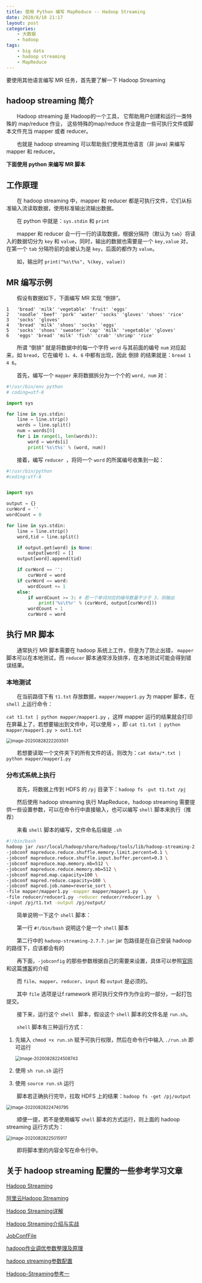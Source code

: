 ```yaml
---
title: 使用 Python 编写 MapReduce -- Hadoop Streaming
date: 2020/8/18 21:17
layout: post
categories:
    - 大数据
    - hadoop
tags:
    - big data
    - hadoop streaming
    - MapReduce
---
```


要使用其他语言编写 MR 任务，首先要了解一下 Hadoop Streaming

##  hadoop streaming 简介

&emsp;&emsp;Hadoop streaming 是 Hadoop的一个工具， 它帮助用户创建和运行一类特殊的 map/reduce 作业， 这些特殊的map/reduce 作业是由一些可执行文件或脚本文件充当 mapper 或者 reducer。

&emsp;&emsp;也就是 hadoop streaming 可以帮助我们使用其他语言（非 java) 来编写 mapper 和 reducer。



**下面使用 python 来编写 MR 脚本**

## 工作原理

&emsp;&emsp;在 hadoop streaming 中，mapper 和 reducer 都是可执行文件，它们从标准输入流读取数据，使用标准输出流输出数据。

&emsp;&emsp;在 python 中就是：`sys.stdin` 和 `print`

&emsp;&emsp;mapper 和 reducer 会一行一行的读取数据，根据分隔符（默认为 `tab`）将读入的数据切分为 `key` 和 `value`，同时，输出的数据也需要是一个 `key,value` 对，在第一个 `tab` 分隔符前的会被认为是 `key`，后面的都作为 `value`。

&emsp;&emsp;如，输出时 `print("%s\t%s", %(key, value))`

## MR 编写示例

&emsp;&emsp;假设有数据如下，下面编写 MR 实现 “倒排”。

```
1	'bread' 'milk' 'vegetable' 'fruit' 'eggs'
2	'noodle' 'beef' 'pork' 'water' 'socks' 'gloves' 'shoes' 'rice'
3	'socks' 'gloves'
4	'bread' 'milk' 'shoes' 'socks' 'eggs'
5	'socks' 'shoes' 'sweater' 'cap' 'milk' 'vegetable' 'gloves'
6	'eggs' 'bread' 'milk' 'fish' 'crab' 'shrimp' 'rice'
```

&emsp;&emsp;所谓 “倒排” 就是将数据中的每一个字符 `word` 与其前面的编号 `num` 对应起来，如 `bread`，它在编号 `1`、`4`、`6` 中都有出现，因此 倒排 的结果就是：`bread 1 4 6`。



&emsp;&emsp;首先，编写一个 `mapper` 来将数据拆分为一个个的 `word, num` 对：

```python
#!/usr/bin/env python
# coding=utf-8

import sys

for line in sys.stdin:
    line = line.strip()
    words = line.split()
    num = words[0]
    for i in range(1, len(words)):
        word = words[i]
        print('%s\t%s' % (word, num))

```

&emsp;&emsp;接着，编写 `reducer `，将同一个 `word` 的所属编号收集到一起：

```python
#!/usr/bin/python
#coding:utf-8


import sys

output = {}
curWord = ''
wordCount = 0

for line in sys.stdin:
    line = line.strip()
    word,tid = line.split()

    if output.get(word) is None:
        output[word] = []
    output[word].append(tid)

    if curWord == '':
        curWord = word
    if curWord == word:
        wordCount += 1
    else:
        if wordCount >= 3: # 若一个单词对应的编号数量不少于 3，则输出
            print('%s\t%r' % (curWord, output[curWord]))
        wordCount = 1
        curWord = word
```

## 执行 MR 脚本

&emsp;&emsp;通常执行 MR 脚本需要在 hadoop 系统上工作，但是为了防止出错， `mapper` 脚本可以在本地测试，而 `reducer` 脚本通常涉及排序，在本地测试可能会得到错误结果。

### 本地测试

&emsp;&emsp;在当前路径下有 `t1.txt` 存放数据，`mapper/mapper1.py` 为 mapper 脚本，在 `shell` 上运行命令：

`cat t1.txt | python mapper/mapper1.py` ，这样 mapper 运行的结果就会打印在屏幕上了，若想要输出到文件中，可以使用 `>` ，即 `cat t1.txt | python mapper/mapper1.py > out1.txt`

<img src="https://github.com/yleave/yleave.github.io/blob/blog/source/imgs/hadoop%20streaming.assets/image-20200828222203501.png?raw=true" alt="image-20200828222203501" style="zoom:80%;" />


&emsp;&emsp;若想要读取一个文件夹下的所有文件的话，则改为：`cat data/*.txt | python mapper/mapper1.py` 

### 分布式系统上执行

&emsp;&emsp;首先，将数据上传到 HDFS 的 `/pj` 目录下：`hadoop fs -put t1.txt /pj`



&emsp;&emsp;然后使用 hadoop streaming 执行 MapReduce，hadoop streaming 需要提供一些设置参数，可以在命令行中直接输入，也可以编写 `shell` 脚本来执行（推荐）

&emsp;&emsp;来看 `shell` 脚本的编写，文件命名后缀是 `.sh`

```sh
#!/bin/bash
hadoop jar /usr/local/hadoop/share/hadoop/tools/lib/hadoop-streaming-2.7.7.jar \
-jobconf mapreduce.reduce.shuffle.memory.limit.percent=0.1 \
-jobconf mapreduce.reduce.shuffle.input.buffer.percent=0.3 \
-jobconf mapreduce.map.memory.mb=512 \
-jobconf mapreduce.reduce.memory.mb=512 \
-jobconf mapred.map.capacity=100 \
-jobconf mapred.reduce.capacity=100 \
-jobconf mapred.job.name=reverse_sort \
-file mapper/mapper1.py -mapper mapper/mapper1.py  \
-file reducer/reducer1.py -reducer reducer/reducer1.py  \
-input /pj/t1.txt -output /pj/output/
```

&emsp;&emsp;简单说明一下这个 `shell` 脚本：

&emsp;&emsp;第一行 `#!/bin/bash` 说明这个是一个 `shell` 脚本

&emsp;&emsp;第二行中的 `hadoop-streaming-2.7.7.jar` jar 包路径是在自己安装 hadoop 的路径下，应该都会有的

&emsp;&emsp;再下面，`-jobconfig` 的那些参数根据自己的需要来设置，具体可以参照[官网](https://cwiki.apache.org/confluence/display/HADOOP2/JobConfFile) 和这篇[博客](https://www.jianshu.com/p/1b69df99d949)的介绍

&emsp;&emsp;而 `file`、`mapper`、`reducer`、`input` 和 `output` 是必须的。

&emsp;&emsp;其中 `file` 选项是让f ramework 把可执行文件作为作业的一部分，一起打包提交。



&emsp;&emsp;接下来，运行这个 `shell ` 脚本，假设这个 `shell` 脚本的文件名是 `run.sh`。

&emsp;&emsp;`shell` 脚本有三种运行方式：

1. 先输入 `chmod +x run.sh` 赋予可执行权限，然后在命令行中输入 `./run.sh` 即可运行

   <img src="https://github.com/yleave/yleave.github.io/blob/blog/source/imgs/hadoop%20streaming.assets/image-20200828224508743.png?raw=true" alt="image-20200828224508743" style="zoom:80%;" />

2. 使用 `sh run.sh` 运行

3. 使用 `source run.sh` 运行


&emsp;&emsp;脚本若正确执行完毕，拉取 HDFS 上的结果：`hadoop fs -get /pj/output`

<img src="https://github.com/yleave/yleave.github.io/blob/blog/source/imgs/hadoop%20streaming.assets/image-20200828224740795.png?raw=true" alt="image-20200828224740795" style="zoom:80%;" />



&emsp;&emsp;顺便一提，若不是使用编写 `shell` 脚本的方式运行，则上面的 hadoop streaming 运行方式为：

<img src="https://github.com/yleave/yleave.github.io/blob/blog/source/imgs/hadoop%20streaming.assets/image-20200828225015917.png?raw=true" alt="image-20200828225015917" style="zoom:80%;" />

&emsp;&emsp;即将脚本里的内容全写在命令行中。



## 关于 hadoop streaming 配置的一些参考学习文章

[Hadoop Streaming](http://hadoop.apache.org/docs/r1.0.4/cn/streaming.html)

[阿里云Hadoop Streaming](https://help.aliyun.com/document_detail/44024.html?spm=a2c4g.11186623.6.914.162d19d6A0ZelV)

[Hadoop Streaming详解](https://www.cnblogs.com/shay-zhangjin/p/7714868.html)

[Hadoop Streaming介绍与实战](https://blog.csdn.net/Alanyungz/article/details/106767668)

[JobConfFile](https://cwiki.apache.org/confluence/display/HADOOP2/JobConfFile) 

[hadoop作业调优参数整理及原理](http://www.uml.org.cn/zjjs/201205303.asp)

[hadoop streaming参数配置](https://blog.csdn.net/loveblair1990/article/details/53608293)

[Hadoop-Streaming参考一](https://www.jianshu.com/p/1b69df99d949)